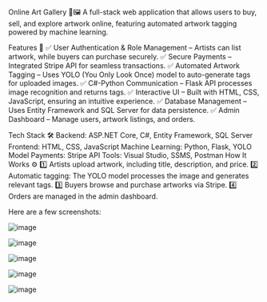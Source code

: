 Online Art Gallery 🎨🖼️
A full-stack web application that allows users to buy, sell, and explore artwork online, featuring automated artwork tagging powered by machine learning.

Features 🚀
✅ User Authentication & Role Management – Artists can list artwork, while buyers can purchase securely.
✅ Secure Payments – Integrated Stripe API for seamless transactions.
✅ Automated Artwork Tagging – Uses YOLO (You Only Look Once) model to auto-generate tags for uploaded images.
✅ C#-Python Communication – Flask API processes image recognition and returns tags.
✅ Interactive UI – Built with HTML, CSS, JavaScript, ensuring an intuitive experience.
✅ Database Management – Uses Entity Framework and SQL Server for data persistence.
✅ Admin Dashboard – Manage users, artwork listings, and orders.

Tech Stack 🛠️
Backend: ASP.NET Core, C#, Entity Framework, SQL Server
Frontend: HTML, CSS, JavaScript
Machine Learning: Python, Flask, YOLO Model
Payments: Stripe API
Tools: Visual Studio, SSMS, Postman
How It Works ⚙️
1️⃣ Artists upload artwork, including title, description, and price.
2️⃣ Automatic tagging: The YOLO model processes the image and generates relevant tags.
3️⃣ Buyers browse and purchase artworks via Stripe.
4️⃣ Orders are managed in the admin dashboard.

Here are a few screenshots:

![image](https://github.com/user-attachments/assets/c517322e-f731-4909-87af-94f12d37392e)

![image](https://github.com/user-attachments/assets/f0eee91c-d84d-4989-867e-49a3ce2b569c)

![image](https://github.com/user-attachments/assets/73fefe08-c930-4e32-8ddc-22379f9c390c)

![image](https://github.com/user-attachments/assets/47df9565-b4fe-4127-89cc-b1bbd16735f3)

![image](https://github.com/user-attachments/assets/cda9cee1-4b8a-4b31-9515-d2fef3d84c67)

